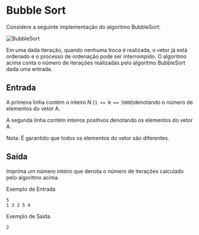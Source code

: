 # Bubble Sort

Considere a seguinte implementação do algoritmo BubbleSort:

![BubbleSort](https://i.ibb.co/ThfdXtn/png1.png)

Em uma dada iteração, quando nenhuma troca é realizada, o vetor já está ordenado e o processo de ordenação pode ser interrompido. O algoritmo acima conta o número de iterações realizadas pelo algoritmo BubbleSort dada uma entrada.

## Entrada

A primeira linha contém o inteiro N (`1 <= N <= 5000`)denotando o número de elementos do vetor A.

A segunda linha contém inteiros positivos  denotando os elementos do vetor A.

Nota: É garantido que todos os elementos do vetor são diferentes.

## Saída

Imprima um número inteiro que denota o número de iterações calculado pelo algoritmo acima.


Exemplo de Entrada
```
5
1 3 2 5 4
```
Exemplo de Saída
```
2
```
